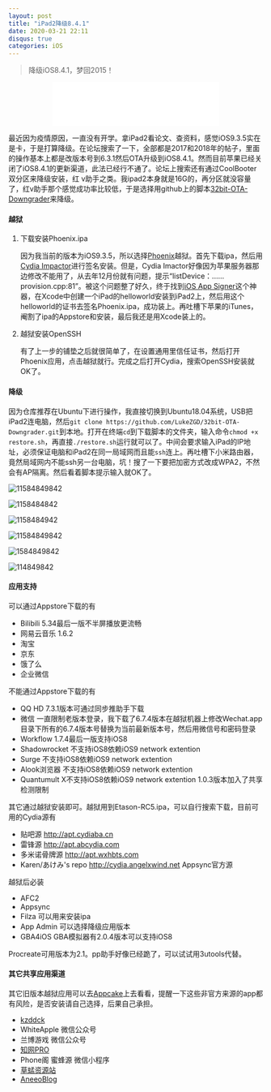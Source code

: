 ```yaml
---
layout: post
title: "iPad2降级8.4.1"
date: 2020-03-21 22:11
disqus: true
categories: iOS
---
```


> 降级iOS8.4.1，梦回2015！



<center>
  <iframe frameborder="no" border="0" marginwidth="0" marginheight="0" width=330 height=86 src="//music.163.com/outchain/player?type=2&id=247936&auto=1&height=66"></iframe>
</center>



最近因为疫情原因，一直没有开学。拿iPad2看论文、查资料，感觉iOS9.3.5实在是卡，于是打算降级。在论坛搜索了一下，全部都是2017和2018年的帖子，里面的操作基本上都是改版本号到6.3.1然后OTA升级到iOS8.4.1。然而目前苹果已经关闭了iOS8.4.1的更新渠道，此法已经行不通了。论坛上搜索还有通过CoolBooter双分区来降级安装，红 v助手之类。我ipad2本身就是16G的，再分区就没容量了，红v助手那个感觉成功率比较低，于是选择用github上的脚本[32bit-OTA-Downgrader](https://github.com/LukeZGD/32bit-OTA-Downgrader)来降级。

#### 越狱

1. 下载安装Phoenix.ipa

   因为我当前的版本为iOS9.3.5，所以选择[Phoenix](https://phoenixpwn.com)越狱。首先下载ipa，然后用[Cydia Impactor](http://www.cydiaimpactor.com)进行签名安装。但是，Cydia Imactor好像因为苹果服务器那边修改不能用了，从去年12月份就有问题，提示“listDevice：...... provision.cpp:81”。被这个问题整了好久，终于找到[iOS App Signer](https://github.com/DanTheMan827/ios-app-signer)这个神器，在Xcode中创建一个iPad的helloworld安装到iPad2上，然后用这个helloworld的证书去签名Phoenix.ipa，成功装上。再吐槽下苹果的iTunes，阉割了ipa的Appstore和安装，最后我还是用Xcode装上的。
   
2. 越狱安装OpenSSH

   有了上一步的铺垫之后就很简单了，在设置通用里信任证书，然后打开Phoenix应用，点击越狱就行。完成之后打开Cydia，搜索OpenSSH安装就OK了。



#### 降级

因为仓库推荐在Ubuntu下进行操作，我直接切换到Ubuntu18.04系统，USB把iPad2连电脑，然后`git clone https://github.com/LukeZGD/32bit-OTA-Downgrader.git`到本地。打开在终端`cd`到下载脚本的文件夹，输入命令`chmod +x restore.sh`，再直接`./restore.sh`运行就可以了。中间会要求输入iPad的IP地址，必须保证电脑和iPad2在同一局域网而且能`ssh`连上。再吐槽下小米路由器，竟然局域网内不能ssh另一台电脑，坑！搜了一下要把加密方式改成WPA2，不然会有AP隔离。然后看着脚本提示输入就OK了。

![11584849842](../../../../assets/images/11584849842_pic.jpg)

![1158484842](../../../../assets/images/21584849843_pic_hd.jpg)

![1158484942](../../../../assets/images/31584849843_pic_hd.jpg)

![11584849842](../../../../assets/images/41584849844_pic_hd.jpg)

![1584849842](../../../../assets/images/51584849845_pic_hd.jpg)

![114849842](../../../../assets/images/61584849846_pic_hd.jpg)



#### 应用支持

可以通过Appstore下载的有

- Bilibili 5.34最后一版不半屏播放更流畅
- 网易云音乐 1.6.2
- 淘宝
- 京东
- 饿了么
- 企业微信

不能通过Appstore下载的有

- QQ HD 7.3.1版本可通过同步推助手下载
- 微信 一直限制老版本登录，我下载了6.7.4版本在越狱机器上修改Wechat.app目录下所有的6.7.4版本号替换为当前最新版本号，然后用微信号和密码登录
- Workflow 1.7.4最后一版支持iOS8
- Shadowrocket 不支持iOS8依赖iOS9 network extention
- Surge 不支持iOS8依赖iOS9 network extention
- Alook浏览器 不支持iOS8依赖iOS9 network extention
- Quantumult X不支持iOS8依赖iOS9 network extention 1.0.3版本加入了共享检测限制

其它通过越狱安装即可。越狱用到Etason-RC5.ipa，可以自行搜索下载，目前可用的Cydia源有

- 贴吧源 http://apt.cydiaba.cn
- 雷锋源 http://apt.abcydia.com
- 多米诺骨牌源 http://apt.wxhbts.com
- Karen/あけみ's repo http://cydia.angelxwind.net Appsync官方源

越狱后必装

- AFC2
- Appsync
- Filza 可以用来安装ipa
- App Admin 可以选择降级应用版本
- GBA4iOS GBA模拟器有2.0.4版本可以支持iOS8

Procreate可用版本为2.1。pp助手好像已经跪了，可以试试用3utools代替。

#### 其它共享应用渠道

其它旧版本越狱应用可以去[Appcake](https://iphonecake.com)上去看看，提醒一下这些非官方来源的app都有风险，是否安装请自己选择，后果自己承担。

- [kzddck](https://kzddck.cn/)
- WhiteApple 微信公众号
- 兰博游戏 微信公众号
- [知网PRO](https://ios.ifoum.com/)
- Phone阁 蜜蜂源 微信小程序
- [草蜢资源站](https://www.cmboy.com/)
- [AneeoBlog](https://aneeo.com/ios)

